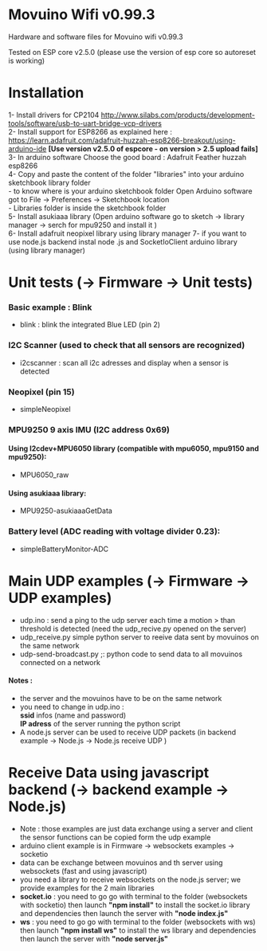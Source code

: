 # Movuino Wifi v0.99.3
Hardware and software files for Movuino wifi v0.99.3

Tested on ESP core v2.5.0 (please use the version of esp core so autoreset is working)

# Installation

 1- Install drivers for CP2104 http://www.silabs.com/products/development-tools/software/usb-to-uart-bridge-vcp-drivers <br>
 2- Install support for ESP8266 as explained here :  https://learn.adafruit.com/adafruit-huzzah-esp8266-breakout/using-arduino-ide  <b>[Use version v2.5.0 of espcore - on version > 2.5 upload fails]</b>  
 3- In arduino software Choose the good board : Adafruit Feather huzzah esp8266  
 4- Copy and paste the content of the folder "libraries" into your arduino sketchbook library folder  
	- to know where is your arduino sketchbook folder Open Arduino software got to File -> Preferences -> Sketchbook location  
	- Libraries folder is inside the sketchbook folder  
 5- Install asukiaaa library (Open arduino software go to sketch -> library manager -> serch for mpu9250 and install it )  
 6- Install adafruit neopixel library using library manager
 7- if you want to use node.js backend instal node .js and SocketIoClient arduino library (using library manager)  


# Unit tests (-> Firmware -> Unit tests)

### Basic example : Blink
- blink : blink the integrated Blue LED (pin 2)

### I2C Scanner (used to check that all sensors are recognized)
- i2cscanner : scan all i2c adresses and display when a sensor is detected

### Neopixel  (pin 15)
- simpleNeopixel

### MPU9250 9 axis IMU (I2C address 0x69)

#### Using I2cdev+MPU6050 library (compatible with mpu6050, mpu9150 and mpu9250):<br>
- MPU6050_raw<br>
#### Using asukiaaa library:<br>
- MPU9250-asukiaaaGetData<br>

### Battery level (ADC reading with voltage divider 0.23):<br>
- simpleBatteryMonitor-ADC

# Main UDP examples  (-> Firmware -> UDP examples)

- udp.ino : send a ping to the udp server each time a motion > than threshold is detected (need the udp_recive.py opened on the server)<br>
- udp_receive.py simple python server to reeive data sent by movuinos on the same network<br>
- udp-send-broadcast.py ;: python code to send data to all movuinos connected on a network<br>
#### Notes :
- the server and the movuinos have to be on the same network<br>
- you need to change in udp.ino : <br>
 **ssid** infos (name and password)<br>
 **IP adress** of the server running the python script
- A node.js server can be used to receive UDP packets (in backend example -> Node.js -> Node.js receive UDP )<br>
# Receive Data using javascript backend  (-> backend example -> Node.js)
- Note : those examples are just data exchange using a server and client the sensor functions can be copied form the udp example <br>
- arduino client example is in Firmware -> websockets examples -> socketio
- data can be exchange between movuinos and th server using websockets (fast and using javascript)
- you need a library to receive websockets on the node.js server; we provide examples for the 2 main libraries <br>
 -  **socket.io** : you need to go go with terminal to the folder (websockets with socketio) then launch **"npm install"** to install the socket.io library and dependencies then launch the server with **"node index.js"**
 -  **ws** : you need to go go with terminal to the folder (websockets with ws) then launch **"npm install ws"** to install the ws library and dependencies then launch the server with **"node server.js"**
